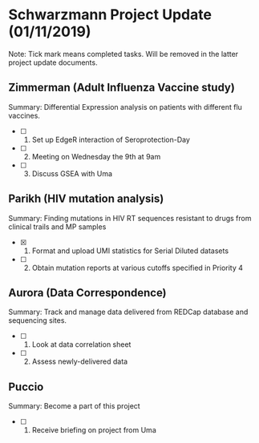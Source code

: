 # **Schwarzmann Project Update (01/11/2019)**
Note: Tick mark means completed tasks. Will be removed in the latter project update documents.

## Zimmerman (Adult Influenza Vaccine study)
Summary: Differential Expression analysis on patients with different flu vaccines.
- [ ] 1. Set up EdgeR interaction of Seroprotection-Day
- [ ] 2. Meeting on Wednesday the 9th at 9am
- [ ] 3. Discuss GSEA with Uma

## Parikh (HIV mutation analysis)
Summary: Finding mutations in  HIV RT sequences resistant to drugs from clinical trails and MP samples
- [x] 1. Format and upload UMI statistics for Serial Diluted datasets
- [ ] 2. Obtain mutation reports at various cutoffs specified in Priority 4

## Aurora (Data Correspondence)
Summary: Track and manage data delivered from REDCap database and sequencing sites.
- [ ] 1. Look at data correlation sheet
- [ ] 2. Assess newly-delivered data

## Puccio
Summary: Become a part of this project
- [ ] 1. Receive briefing on project from Uma
